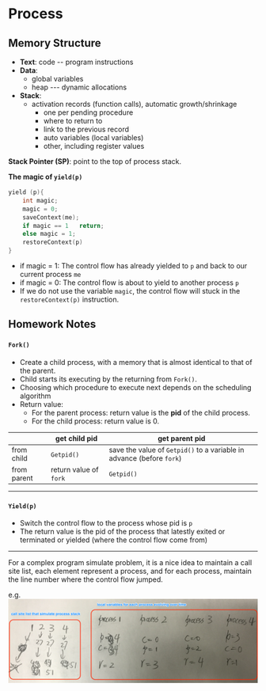 # Process

## Memory Structure
* **Text**: code -- program instructions
* **Data**:
    * global variables
    * heap --- dynamic allocations
* **Stack**:
    * activation records (function calls), automatic growth/shrinkage
        * one per pending procedure
        * where to return to
        * link to the previous record
        * auto variables (local variables)
        * other, including register values

**Stack Pointer (SP)**: point to the top of process stack.

**The magic of `yield(p)`**
```C
yield (p){
    int magic;
    magic = 0;
    saveContext(me);
    if magic == 1   return;
    else magic = 1;
    restoreContext(p)
}
```
* if magic = 1: The control flow has already yielded to `p` and back to our current process `me`
* if magic = 0: The control flow is about to yield to another process `p`
* If we do not use the variable `magic`, the control flow will stuck in the `restoreContext(p)` instruction.



## Homework Notes


#### `Fork()`
* Create a child process, with a memory that is almost identical to that of the parent.
* Child starts its executing by the returning from `Fork()`.
* Choosing which procedure to execute next depends on the scheduling algorithm
* Return value:
    * For the parent process: return value is the **pid** of the child process.
    * For the child process: return value is 0.

|  | get child pid | get parent pid |
| -- | -- | -- |
| from child | `Getpid()` | save the value of `Getpid()` to a variable in advance (before `fork`) |
| from parent | return value of `fork` | `Getpid()` |

---
#### `Yield(p)`
* Switch the control flow to the process whose pid is `p`
* The return value is the pid of the process that latestly exited or terminated or yielded (where the control flow come from)

---

For a complex program simulate problem, it is a nice idea to maintain a call site list, each element represent a process, and for each process, maintain the line number where the control flow jumped.


e.g. ![](IMG_0612.png)